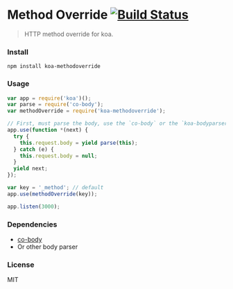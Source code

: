 # Method Override [![Build Status](https://travis-ci.org/fundon/koa-method-override.svg)](https://travis-ci.org/fundon/koa-method-override)
> HTTP method override for koa.

### Install

```
npm install koa-methodoverride
```

### Usage

```js
var app = require('koa')();
var parse = require('co-body');
var methodOverride = require('koa-methodoverride');

// First, must parse the body, use the `co-body` or the `koa-bodyparser` etc.
app.use(function *(next) {
  try {
    this.request.body = yield parse(this);
  } catch (e) {
    this.request.body = null;
  }
  yield next;
});

var key = '_method'; // default
app.use(methodOverride(key));

app.listen(3000);
```

### Dependencies

* [co-body](https://github.com/visionmedia/co-body)
* Or other body parser


### License

MIT
